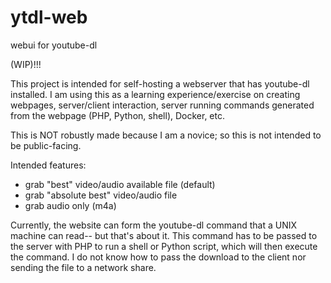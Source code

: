 # ytdl-web
webui for youtube-dl

(WIP)!!!

This project is intended for self-hosting a webserver that has youtube-dl installed. I am using this as a learning experience/exercise on creating webpages, server/client interaction, server running commands generated from the webpage (PHP, Python, shell), Docker, etc.

This is NOT robustly made because I am a novice; so this is not intended to be public-facing.

Intended features:
- grab "best" video/audio available file (default)
- grab "absolute best" video/audio file
- grab audio only (m4a)

Currently, the website can form the youtube-dl command that a UNIX machine can read-- but that's about it. This command has to be passed to the server with PHP to run a shell or Python script, which will then execute the command. I do not know how to pass the download to the client nor sending the file to a network share.
